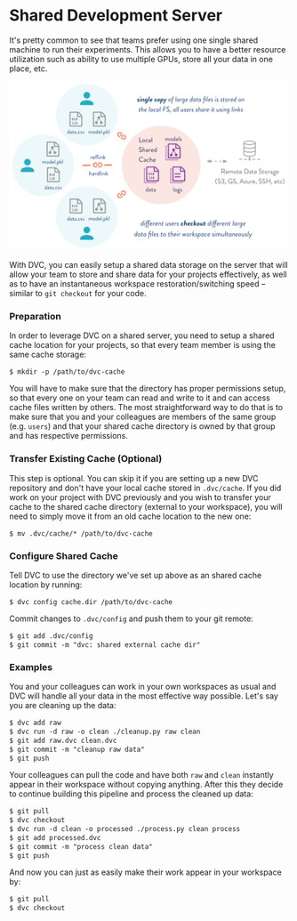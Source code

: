 # Shared Development Server

It's pretty common to see that teams prefer using one single shared machine to
run their experiments. This allows you to have a better resource utilization
such as ability to use multiple GPUs, store all your data in one place, etc.

![](/static/img/shared-server.png)

With DVC, you can easily setup a shared data storage on the server that will
allow your team to store and share data for your projects effectively, as well
as to have an instantaneous <abbr>workspace</abbr> restoration/switching speed –
similar to `git checkout` for your code.

### Preparation

In order to leverage DVC on a shared server, you need to setup a shared
<abbr>cache</abbr> location for your <abbr>projects</abbr>, so that every team
member is using the same cache storage:

```dvc
$ mkdir -p /path/to/dvc-cache
```

You will have to make sure that the directory has proper permissions setup, so
that every one on your team can read and write to it and can access cache files
written by others. The most straightforward way to do that is to make sure that
you and your colleagues are members of the same group (e.g. `users`) and that
your shared cache directory is owned by that group and has respective
permissions.

### Transfer Existing Cache (Optional)

This step is optional. You can skip it if you are setting up a new DVC
repository and don't have your local cache stored in `.dvc/cache`. If you did
work on your project with DVC previously and you wish to transfer your cache to
the shared cache directory (external to your workspace), you will need to simply
move it from an old cache location to the new one:

```dvc
$ mv .dvc/cache/* /path/to/dvc-cache
```

### Configure Shared Cache

Tell DVC to use the directory we've set up above as an shared cache location by
running:

```dvc
$ dvc config cache.dir /path/to/dvc-cache
```

Commit changes to `.dvc/config` and push them to your git remote:

```dvc
$ git add .dvc/config
$ git commit -m "dvc: shared external cache dir"
```

### Examples

You and your colleagues can work in your own <abbr>workspaces</abbr> as usual
and DVC will handle all your data in the most effective way possible. Let's say
you are cleaning up the data:

```dvc
$ dvc add raw
$ dvc run -d raw -o clean ./cleanup.py raw clean
$ git add raw.dvc clean.dvc
$ git commit -m "cleanup raw data"
$ git push
```

Your colleagues can pull the code and have both `raw` and `clean` instantly
appear in their workspace without copying anything. After this they decide to
continue building this pipeline and process the cleaned up data:

```dvc
$ git pull
$ dvc checkout
$ dvc run -d clean -o processed ./process.py clean process
$ git add processed.dvc
$ git commit -m "process clean data"
$ git push
```

And now you can just as easily make their work appear in your workspace by:

```dvc
$ git pull
$ dvc checkout
```
